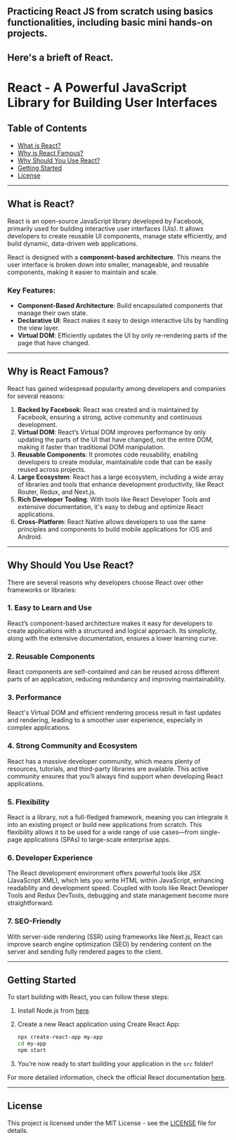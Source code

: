 ## Practicing React JS from scratch using basics functionalities, including basic mini hands-on projects.

## Here's a brieft of React. 

# React - A Powerful JavaScript Library for Building User Interfaces

## Table of Contents
- [What is React?](#what-is-react)
- [Why is React Famous?](#why-is-react-famous)
- [Why Should You Use React?](#why-should-you-use-react)
- [Getting Started](#getting-started)
- [License](#license)

---

## What is React?

React is an open-source JavaScript library developed by Facebook, primarily used for building interactive user interfaces (UIs). It allows developers to create reusable UI components, manage state efficiently, and build dynamic, data-driven web applications.

React is designed with a **component-based architecture**. This means the user interface is broken down into smaller, manageable, and reusable components, making it easier to maintain and scale.

### Key Features:
- **Component-Based Architecture**: Build encapsulated components that manage their own state.
- **Declarative UI**: React makes it easy to design interactive UIs by handling the view layer.
- **Virtual DOM**: Efficiently updates the UI by only re-rendering parts of the page that have changed.

---

## Why is React Famous?

React has gained widespread popularity among developers and companies for several reasons:

1. **Backed by Facebook**: React was created and is maintained by Facebook, ensuring a strong, active community and continuous development.
2. **Virtual DOM**: React’s Virtual DOM improves performance by only updating the parts of the UI that have changed, not the entire DOM, making it faster than traditional DOM manipulation.
3. **Reusable Components**: It promotes code reusability, enabling developers to create modular, maintainable code that can be easily reused across projects.
4. **Large Ecosystem**: React has a large ecosystem, including a wide array of libraries and tools that enhance development productivity, like React Router, Redux, and Next.js.
5. **Rich Developer Tooling**: With tools like React Developer Tools and extensive documentation, it's easy to debug and optimize React applications.
6. **Cross-Platform**: React Native allows developers to use the same principles and components to build mobile applications for iOS and Android.

---

## Why Should You Use React?

There are several reasons why developers choose React over other frameworks or libraries:

### 1. **Easy to Learn and Use**
React’s component-based architecture makes it easy for developers to create applications with a structured and logical approach. Its simplicity, along with the extensive documentation, ensures a lower learning curve.

### 2. **Reusable Components**
React components are self-contained and can be reused across different parts of an application, reducing redundancy and improving maintainability.

### 3. **Performance**
React's Virtual DOM and efficient rendering process result in fast updates and rendering, leading to a smoother user experience, especially in complex applications.

### 4. **Strong Community and Ecosystem**
React has a massive developer community, which means plenty of resources, tutorials, and third-party libraries are available. This active community ensures that you’ll always find support when developing React applications.

### 5. **Flexibility**
React is a library, not a full-fledged framework, meaning you can integrate it into an existing project or build new applications from scratch. This flexibility allows it to be used for a wide range of use cases—from single-page applications (SPAs) to large-scale enterprise apps.

### 6. **Developer Experience**
The React development environment offers powerful tools like JSX (JavaScript XML), which lets you write HTML within JavaScript, enhancing readability and development speed. Coupled with tools like React Developer Tools and Redux DevTools, debugging and state management become more straightforward.

### 7. **SEO-Friendly**
With server-side rendering (SSR) using frameworks like Next.js, React can improve search engine optimization (SEO) by rendering content on the server and sending fully rendered pages to the client.

---

## Getting Started

To start building with React, you can follow these steps:

1. Install Node.js from [here](https://nodejs.org/).
2. Create a new React application using Create React App:

    ```bash
    npx create-react-app my-app
    cd my-app
    npm start
    ```

3. You’re now ready to start building your application in the `src` folder!

For more detailed information, check the official React documentation [here](https://reactjs.org/).

---

## License

This project is licensed under the MIT License - see the [LICENSE](LICENSE) file for details.
